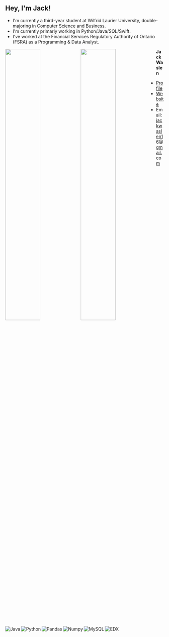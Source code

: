 ## Hey, I'm Jack!
- I'm currently a third-year student at Wilfrid Laurier University, double-majoring in Computer Science and Business.
- I'm currently primarly working in Python/Java/SQL/Swift.
- I've worked at the Financial Services Regulatory Authority of Ontario (FSRA) as a Programming & Data Analyst. 


<img align="left" width="47%" src="https://github-readme-stats.vercel.app/api?username=jackwaslen&show_icons=true&theme=tokyonight"/>

<img align="left" width="47%" src="https://github-readme-stats.vercel.app/api/top-langs/?username=jackwaslen"/>

<img align="left" alt="Java" src="https://img.shields.io/badge/java-%23ED8B00.svg?style=for-the-badge&logo=java&logoColor=white"/>
<img align="left" alt="Python" src="https://img.shields.io/badge/python-3670A0?style=for-the-badge&logo=python&logoColor=ffdd54"/>
<img align="left" alt="Pandas" src="https://img.shields.io/badge/pandas-%23150458.svg?style=for-the-badge&logo=pandas&logoColor=white"/>
<img align="left" alt="Numpy" src="https://img.shields.io/badge/numpy-%23013243.svg?style=for-the-badge&logo=numpy&logoColor=white"/>
<img align="left" alt="MySQL" src="https://img.shields.io/badge/mysql-%2300f.svg?style=for-the-badge&logo=mysql&logoColor=white"/>
<img align="left" alt="EDX" src="https://img.shields.io/badge/edX-%2302262B.svg?style=for-the-badge&logo=edX&logoColor=white"/>



**Jack Waslen**
- [Profile](https://github.com/jackwaslen "Jack Waslen")
- [Website](https://www.linkedin.com/in/jack-waslen-4ab873223/ "Welcome")
- Email: jackwaslen16@gmail.com 

